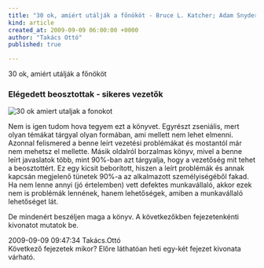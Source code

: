 ```yaml
---
title: "30 ok, amiért utálják a főnököt - Bruce L. Katcher; Adam Snyder"
kind: article
created_at: 2009-09-09 06:00:00 +0000
author: "Takács Ottó"
published: true

---
```

30 ok, amiért utálják a főnököt

<h3>Elégedett beosztottak - sikeres vezetők</h3>

<img src="/sites/default/files/30-ok-amiert-utaljak.jpg" alt="30 ok amiert utaljak a fonokot" title="30 ok amiert utaljak a fonokot"/>

Nem is igen tudom hova tegyem ezt a könyvet. Egyrészt zseniális, mert olyan témákat tárgyal olyan formában, ami mellett nem lehet elmenni. Azonnal felismered a benne leírt vezetési problémákat és mostantól már nem mehetsz el mellette. Másik oldalról borzalmas könyv, mivel a benne leírt javaslatok több, mint 90%-ban azt tárgyalja, hogy a vezetőség mit tehet a beosztottért. Ez egy kicsit beborított, hiszen a leírt problémák és annak kapcsán megjelenő tünetek 90%-a az alkalmazott személyiségéből fakad. Ha nem lenne annyi (jó értelemben) vett defektes munkavállaló, akkor ezek nem is problémák lennének, hanem lehetőségek, amiben a munkavállaló lehetőséget lát.

De mindenért beszéljen maga a könyv. A következőkben fejezetenkénti kivonatot mutatok be. 


<div class='old-comments'>
		<div class='one-old-comment'>
			<span class='comment-date'>2009-09-09 09:47:34</span>
			<span class='commenter-name'>Takács.Ottó</span>
			<div class='comment-body'>
				<span class='comment-title'>Következő fejezetek mikor?</comment>
				Előre láthatóan heti egy-két fejezet kivonata várható.
			</div>
		</div>
		</div>